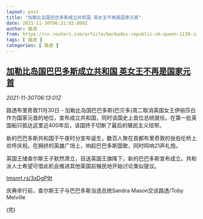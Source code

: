 ```yaml
---
layout: post
title: "加勒比岛国巴巴多斯成立共和国 英女王不再是国家元首"
date: 2021-11-30T06:31:02.000Z
author: 路透
from: https://cn.reuters.com/article/barbados-republic-uk-queen-1130-idCNKBS2IF0E4
tags: [ 路透 ]
categories: [ 路透 ]
---
```

<!--1638253862000-->
[加勒比岛国巴巴多斯成立共和国 英女王不再是国家元首](https://cn.reuters.com/article/barbados-republic-uk-queen-1130-idCNKBS2IF0E4)
------

<div>
<div><i>2021-11-30T06:13:01Z</i></div><p>路透布里奇敦11月30日 - 加勒比岛国巴巴多斯(巴贝多)周二取消英国女王伊丽莎白作为国家元首的地位，宣布成立共和国，同时该国史上首位总统就任。在第一批英国船只抵达这里近400年后，该国终于切断了最后的殖民主义纽带。</p><p>新的巴巴多斯共和国于午夜时分宣布诞生，数百人聚在首都布里奇敦的张伯伦桥上欢呼庆祝。在拥挤的英雄广场上，响起巴巴多斯国歌，同时鸣响21声礼炮。</p><p>英国王储查尔斯王子默然肃立，目送英国王旗降下，新的巴巴多斯宣布成立。共和派人士希望可借此机会推进其他英国前殖民地开始讨论类似提议。</p><p><a href="https://tmsnrt.rs/3xDgP9t">tmsnrt.rs/3xDgP9t</a></p><p>庆典举行前，查尔斯王子与巴巴多斯当选总统Sandra Mason交谈路透/Toby Melville</p><p>(完)</p>
</div>
